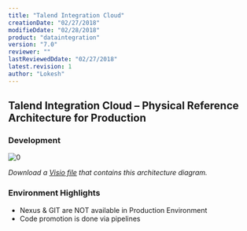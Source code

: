 ```yaml
---
title: "Talend Integration Cloud"
creationDate: "02/27/2018"
modifieDdate: "02/28/2018"
product: "dataintegration"
version: "7.0"
reviewer: ""
lastReviewedDdate: "02/27/2018"
latest.revision: 1
author: "Lokesh"
---
```

## Talend Integration Cloud – Physical Reference Architecture for Production

### Development
![[0]][0]

*Download a [Visio file][tc-Architecture-prod] that contains this architecture diagram.*

### Environment Highlights

- Nexus & GIT are NOT available in Production Environment
- Code promotion is done via pipelines

<!-- links -->
[0]: ./../../../resources/images/talend-cloud/tc-prod.png "Talend Integration Cloud for Development"
[tc-Architecture-prod]: ./../../../resources/visio/tc-architecture/talend-cloud-physical-architecture-7.0.vsdx
